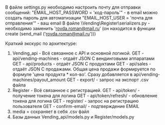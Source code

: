 В файле settings.py необходимо настроить почту для отправки сообщений:
"EMAIL_HOST_PASSWORD = 'код-пароль'" - в email можно создать пароль для автоматизации
"EMAIL_HOST_USER = 'почта для отправления'" - ваш email
В файле \Vending\Register\serializers.py - необходимо заменить 'rovda.roman@mail.ru' (он находится в функции create (send_mail ('rovda.roman@mail.ru')))

Краткий экскурс по архитектуре:
  1. Vending_api - Всё связанное с API и основной логикой.
     GET - api/vending-machines - отдаёт JSON С вендинговыми аппаратами
     GET - api/products - отдаёт JSON С продуктами
     GET - api/sales - отдаёт JSON С продажами. Общая цена продажи формируется по формуле 'цена продукта * кол-во'. Сразу добавляется в api/vending-machines/payout_amount
     GET - export/ - запрос на экспорт .csv файла
  3. Register - Всё связанное с регистрацией.
     GET - api/token/ - получение токена для логина
     GET - api/token/refresh/ - обновление токена для логина
     GET - register/ - запрос на регистрацию пользователя
     GET - confirm-email/ - подтверждение EMAIL
  4. media = сохраняет в себя .csv файл
  5. Базы данных Vending_api/models.py и Register/models.py
